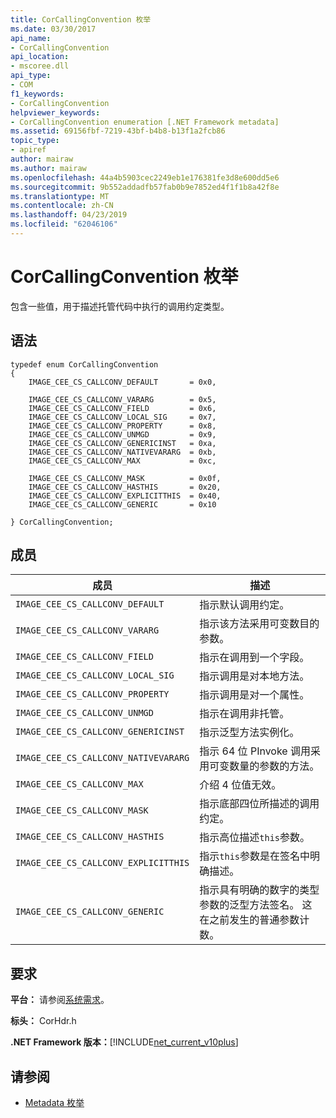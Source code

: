 ```yaml
---
title: CorCallingConvention 枚举
ms.date: 03/30/2017
api_name:
- CorCallingConvention
api_location:
- mscoree.dll
api_type:
- COM
f1_keywords:
- CorCallingConvention
helpviewer_keywords:
- CorCallingConvention enumeration [.NET Framework metadata]
ms.assetid: 69156fbf-7219-43bf-b4b8-b13f1a2fcb86
topic_type:
- apiref
author: mairaw
ms.author: mairaw
ms.openlocfilehash: 44a4b5903cec2249eb1e176381fe3d8e600dd5e6
ms.sourcegitcommit: 9b552addadfb57fab0b9e7852ed4f1f1b8a42f8e
ms.translationtype: MT
ms.contentlocale: zh-CN
ms.lasthandoff: 04/23/2019
ms.locfileid: "62046106"
---
```

# <a name="corcallingconvention-enumeration"></a>CorCallingConvention 枚举
包含一些值，用于描述托管代码中执行的调用约定类型。  
  
## <a name="syntax"></a>语法  
  
```  
typedef enum CorCallingConvention  
{  
    IMAGE_CEE_CS_CALLCONV_DEFAULT       = 0x0,  
  
    IMAGE_CEE_CS_CALLCONV_VARARG        = 0x5,  
    IMAGE_CEE_CS_CALLCONV_FIELD         = 0x6,  
    IMAGE_CEE_CS_CALLCONV_LOCAL_SIG     = 0x7,  
    IMAGE_CEE_CS_CALLCONV_PROPERTY      = 0x8,  
    IMAGE_CEE_CS_CALLCONV_UNMGD         = 0x9,  
    IMAGE_CEE_CS_CALLCONV_GENERICINST   = 0xa,  
    IMAGE_CEE_CS_CALLCONV_NATIVEVARARG  = 0xb,  
    IMAGE_CEE_CS_CALLCONV_MAX           = 0xc,  
  
    IMAGE_CEE_CS_CALLCONV_MASK          = 0x0f,  
    IMAGE_CEE_CS_CALLCONV_HASTHIS       = 0x20,  
    IMAGE_CEE_CS_CALLCONV_EXPLICITTHIS  = 0x40,  
    IMAGE_CEE_CS_CALLCONV_GENERIC       = 0x10  
  
} CorCallingConvention;  
```  
  
## <a name="members"></a>成员  
  
|成员|描述|  
|------------|-----------------|  
|`IMAGE_CEE_CS_CALLCONV_DEFAULT`|指示默认调用约定。|  
|`IMAGE_CEE_CS_CALLCONV_VARARG`|指示该方法采用可变数目的参数。|  
|`IMAGE_CEE_CS_CALLCONV_FIELD`|指示在调用到一个字段。|  
|`IMAGE_CEE_CS_CALLCONV_LOCAL_SIG`|指示调用是对本地方法。|  
|`IMAGE_CEE_CS_CALLCONV_PROPERTY`|指示调用是对一个属性。|  
|`IMAGE_CEE_CS_CALLCONV_UNMGD`|指示在调用非托管。|  
|`IMAGE_CEE_CS_CALLCONV_GENERICINST`|指示泛型方法实例化。|  
|`IMAGE_CEE_CS_CALLCONV_NATIVEVARARG`|指示 64 位 PInvoke 调用采用可变数量的参数的方法。|  
|`IMAGE_CEE_CS_CALLCONV_MAX`|介绍 4 位值无效。|  
|`IMAGE_CEE_CS_CALLCONV_MASK`|指示底部四位所描述的调用约定。|  
|`IMAGE_CEE_CS_CALLCONV_HASTHIS`|指示高位描述`this`参数。|  
|`IMAGE_CEE_CS_CALLCONV_EXPLICITTHIS`|指示`this`参数是在签名中明确描述。|  
|`IMAGE_CEE_CS_CALLCONV_GENERIC`|指示具有明确的数字的类型参数的泛型方法签名。 这在之前发生的普通参数计数。|  
  
## <a name="requirements"></a>要求  
 **平台：** 请参阅[系统需求](../../../../docs/framework/get-started/system-requirements.md)。  
  
 **标头：** CorHdr.h  
  
 **.NET Framework 版本：**[!INCLUDE[net_current_v10plus](../../../../includes/net-current-v10plus-md.md)]  
  
## <a name="see-also"></a>请参阅

- [Metadata 枚举](../../../../docs/framework/unmanaged-api/metadata/metadata-enumerations.md)
